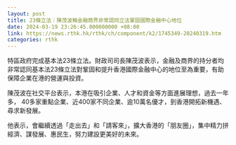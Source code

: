 ```yaml
---
layout: post
title: 23條立法｜陳茂波稱金融商界非常認同立法鞏固國際金融中心地位
date: 2024-03-19 23:26:45.000000000 +08:00
link: https://news.rthk.hk/rthk/ch/component/k2/1745349-20240319.htm
categories: rthk
---
```


特區政府完成基本法23條立法。財政司司長陳茂波表示，金融及商界的持分者均非常認同基本法23條立法對鞏固和提升香港國際金融中心的地位至為重要，有助保障企業在港的營運與投資。

陳茂波在社交平台表示，本港在吸引企業、人才和資金等方面進展理想，過去一年多， 40多家重點企業、近400家不同企業、逾10萬名優才，到香港開拓新機遇、尋求新發展。

他表示，會繼續透過「走出去」和「請客來」，擴大香港的「朋友圈」，集中精力拼經濟、謀發展、惠民生，努力建設更美好的未來。
